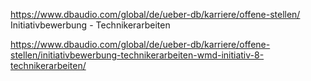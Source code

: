 https://www.dbaudio.com/global/de/ueber-db/karriere/offene-stellen/
Initiativbewerbung - Technikerarbeiten

https://www.dbaudio.com/global/de/ueber-db/karriere/offene-stellen/initiativbewerbung-technikerarbeiten-wmd-initiativ-8-technikerarbeiten/

